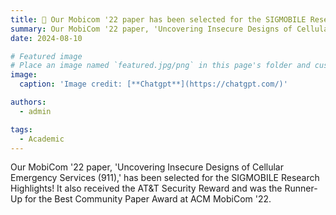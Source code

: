 ```yaml
---
title: 🎉 Our Mobicom '22 paper has been selected for the SIGMOBILE Research Highlights!
summary: Our MobiCom '22 paper, 'Uncovering Insecure Designs of Cellular Emergency Services (911),' has been selected for the SIGMOBILE Research Highlights! It also received the AT&T Security Reward and was the Runner-Up for the Best Community Paper Award at ACM MobiCom '22.
date: 2024-08-10

# Featured image
# Place an image named `featured.jpg/png` in this page's folder and customize its options here.
image:
  caption: 'Image credit: [**Chatgpt**](https://chatgpt.com/)'

authors:
  - admin

tags:
  - Academic
---
```

Our MobiCom '22 paper, 'Uncovering Insecure Designs of Cellular Emergency Services (911),' has been selected for the SIGMOBILE Research Highlights! It also received the AT&T Security Reward and was the Runner-Up for the Best Community Paper Award at ACM MobiCom '22.
